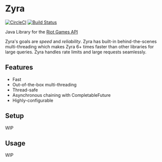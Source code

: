 # Zyra

[![CircleCI](https://circleci.com/gh/MingweiSamuel/Zyra/tree/develop.svg?style=shield)](https://circleci.com/gh/MingweiSamuel/Zyra/tree/develop)
[![Build Status](https://travis-ci.org/MingweiSamuel/Zyra.svg?branch=develop)](https://travis-ci.org/MingweiSamuel/Zyra)

Java Library for the [Riot Games API](https://developer.riotgames.com/)

Zyra's goals are *speed* and *reliability*. Zyra has built-in behind-the-scenes multi-threading which
makes Zyra 6+ times faster than other libraries for large queries. Zyra handles rate limits and large
requests seamlessly.


## Features

* Fast
* Out-of-the-box multi-threading
* Thread-safe
* Asynchronous chaining with CompletableFuture
* Highly-configurable


## Setup

WIP


## Usage

WIP
